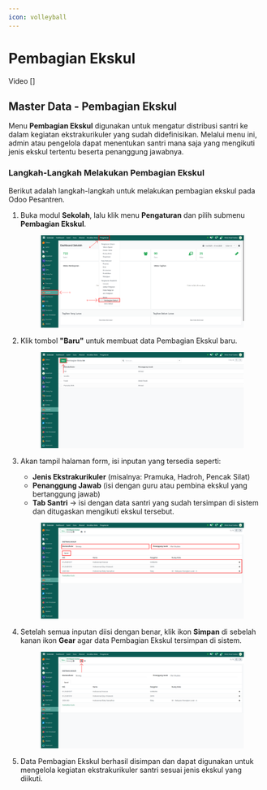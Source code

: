 ```yaml
---
icon: volleyball
---
```


# Pembagian Ekskul

Video \[]

## Master Data - Pembagian Ekskul

Menu **Pembagian Ekskul** digunakan untuk mengatur distribusi santri ke dalam kegiatan ekstrakurikuler yang sudah didefinisikan. Melalui menu ini, admin atau pengelola dapat menentukan santri mana saja yang mengikuti jenis ekskul tertentu beserta penanggung jawabnya.

### Langkah-Langkah Melakukan Pembagian Ekskul

Berikut adalah langkah-langkah untuk melakukan pembagian ekskul pada Odoo Pesantren.

1.  Buka modul **Sekolah**, lalu klik menu **Pengaturan** dan pilih submenu **Pembagian Ekskul**.

    <figure><img src="../../.gitbook/assets/images-286.png" alt=""><figcaption></figcaption></figure>


2.  Klik tombol **"Baru"** untuk membuat data Pembagian Ekskul baru.

    <figure><img src="../../.gitbook/assets/images-287.png" alt=""><figcaption></figcaption></figure>


3.  Akan tampil halaman form, isi inputan yang tersedia seperti:

    * **Jenis Ekstrakurikuler** (misalnya: Pramuka, Hadroh, Pencak Silat)
    * **Penanggung Jawab** (isi dengan guru atau pembina ekskul yang bertanggung jawab)
    * **Tab Santri** → isi dengan data santri yang sudah tersimpan di sistem dan ditugaskan mengikuti ekskul tersebut.

    <figure><img src="../../.gitbook/assets/images-288.png" alt=""><figcaption></figcaption></figure>


4.  Setelah semua inputan diisi dengan benar, klik ikon **Simpan** di sebelah kanan ikon **Gear** agar data Pembagian Ekskul tersimpan di sistem.

    <figure><img src="../../.gitbook/assets/images-289 (1).png" alt=""><figcaption></figcaption></figure>


5. Data Pembagian Ekskul berhasil disimpan dan dapat digunakan untuk mengelola kegiatan ekstrakurikuler santri sesuai jenis ekskul yang diikuti.
